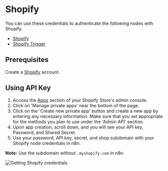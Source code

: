 # Shopify

You can use these credentials to authenticate the following nodes with Shopify.
- [Shopify](/workflow/integrations/nodes/n8n-nodes-base.shopify/)
- [Shopify Trigger](/workflow/integrations/trigger-nodes/n8n-nodes-base.shopifyTrigger/)

## Prerequisites

Create a [Shopify](https://shopify.com/) account.

## Using API Key

1. Access the [Apps](https://www.shopify.com/admin/apps) section of your Shopify Store's admin console.
2. Click on 'Manage private apps' near the bottom of the page.
3. Click on the 'Create new private app' button and create a new app by entering any necessary information. Make sure that you set appropriate for the methods you plan to use under the 'Admin API' section.
4. Upon app creation, scroll down, and you will see your API key, Password, and Shared Secret.
5. Use your password, API key, secret, and shop subdomain with your Shopify node credentials in n8n.

**Note:** Use the subdomain without `.myshopify.com` in n8n.

![Getting Shopify credentials](/_images/integrations/credentials/shopify/using-oauth.gif)
